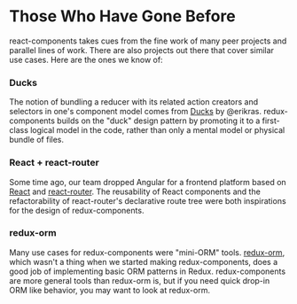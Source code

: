 # Those Who Have Gone Before

react-components takes cues from the fine work of many peer projects and parallel lines of work. There are also projects out there that cover similar use cases. Here are the ones we know of:

### Ducks

The notion of bundling a reducer with its related action creators and selectors in one's component model comes from [Ducks](https://github.com/erikras/ducks-modular-redux) by @erikras. redux-components builds on the "duck" design pattern by promoting it to a first-class logical model in the code, rather than only a mental model or physical bundle of files.

### React + react-router

Some time ago, our team dropped Angular for a frontend platform based on [React](https://facebook.github.io/react/) and [react-router](https://github.com/reactjs/react-router). The reusability of React components and the refactorability of react-router's declarative route tree were both inspirations for the design of redux-components.

### redux-orm

Many use cases for redux-components were "mini-ORM" tools. [redux-orm](https://github.com/tommikaikkonen/redux-orm), which wasn't a thing when we started making redux-components, does a good job of implementing basic ORM patterns in Redux. redux-components are more general tools than redux-orm is, but if you need quick drop-in ORM like behavior, you may want to look at redux-orm.
